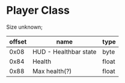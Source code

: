 # Player Class


Size unknown;

| offset  | name | type |
| ------------- | ------------- | ------------- |
|  0x08  | HUD - Healthbar state | byte |
|  0x84  | Health        | float |
|  0x88  | Max health(?) | float |
